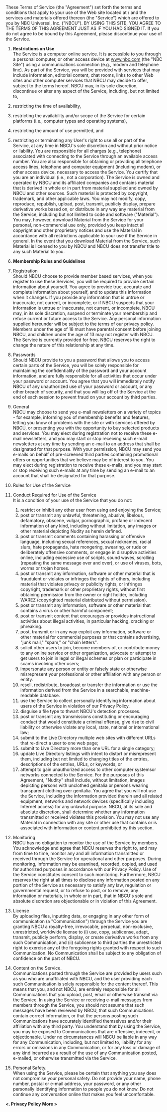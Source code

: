 These Terms of Service (the "Agreement") set forth the terms and conditions that apply to your use of the Web site located at / and the services and materials offered thereon (the "Service") which are offered to you by NBC Universal, Inc. ("NBCU"). BY USING THIS SITE, YOU AGREE TO THE TERMS OF THIS AGREEMENT JUST AS IF YOU HAD SIGNED IT. If you do not agree to be bound by this Agreement, please discontinue your use of the Service.

1.  **Restrictions on Use**  
    The Service is a computer online service. It is accessible to you through a personal computer, or other access device at www.nbc.com (the "NBC Site") using a communications connection (e.g., modem and telephone line). As part of the Service, you will be provided with services that may include information, editorial content, chat rooms, links to other Web sites and other computer services that NBCU may decide to offer, subject to the terms hereof. NBCU may, in its sole discretion, discontinue or alter any aspect of the Service, including, but not limited to,

1.  restricting the time of availability,
2.  restricting the availability and/or scope of the Service for certain platforms (i.e., computer types and operating systems),
3.  restricting the amount of use permitted, and
4.  restricting or terminating any User's right to use all or part of the Service, at any time in NBCU's sole discretion and without prior notice or liability. You are responsible for all charges (e.g., telephone) associated with connecting to the Service through an available access number. You are also responsible for obtaining or providing all telephone access lines, telephone and computer equipment (including modem), or other access device, necessary to access the Service. You certify that you are an individual (i.e., not a corporation). The Service is owned and operated by NBCU and its affiliated companies and contains material that is derived in whole or in part from material supplied and owned by NBCU and other sources. Such material is protected by copyright, trademark, and other applicable laws. You may not modify, copy, reproduce, republish, upload, post, transmit, publicly display, prepare derivative works based on, or distribute in any way any material from the Service, including but not limited to code and software ("Material"). You may, however, download Material from the Service for your personal, non-commercial use only, provided you keep intact all copyright and other proprietary notices and use the Material in accordance with all restrictions applicable to your use if the Service in general. In the event that you download Material from the Service, such Material is licensed to you by NBCU and NBCU does not transfer title to any such Material to you.

3.  **Membership Rules and Guidelines**

1.  Registration  
    Should NBCU choose to provide member based services, when you register to use these Services, you will be required to provide certain information about yourself. You agree to provide true, accurate and complete information about yourself, and to update this information when it changes. If you provide any information that is untrue or inaccurate, not current, or incomplete, or if NBCU suspects that your information is untrue or inaccurate, not current, or incomplete, NBCU may, in its sole discretion, suspend or terminate your membership and refuse current or future access to the Service. Any personal information supplied hereunder will be subject to the terms of our privacy policy. Members under the age of 18 must have parental consent before joining NBCU, and children under the age of 13 may not register with NBCU. The Service is currently provided for free. NBCU reserves the right to change the nature of this relationship at any time.
2.  Passwords  
    Should NBCU provide to you a password that allows you to access certain parts of the Service, you will be solely responsible for maintaining the confidentiality of the password and your account information, and are fully responsible for all activities that occur under your password or account. You agree that you will immediately notify NBCU of any unauthorized use of your password or account, or any other breach of security, and that you will log off of the Service at the end of each session to prevent fraud on your account by third parties.
3.  General  
    NBCU may choose to send you e-mail newsletters on a variety of topics - for example, informing you of membership benefits and features, letting you know of problems with the site or with services offered by NBCU, or presenting you with the opportunity to buy selected products and services. You may elect during registration not to receive these e-mail newsletters, and you may start or stop receiving such e-mail newsletters at any time by sending an e-mail to an address that shall be designated for that purpose. With your permission, NBCU may send you e-mails on behalf of pre-screened third parties containing promotional offers or opportunities that we believe may be of interest to you. You may elect during registration to receive these e-mails, and you may start or stop receiving such e-mails at any time by sending an e-mail to an account that shall be designated for that purpose.
4.  Rules for Use of the Service

1.  Conduct Required for Use of the Service  
    It is a condition of your use of the Service that you do not:
    1.  restrict or inhibit any other user from using and enjoying the Service;
    2.  post or transmit any unlawful, threatening, abusive, libelous, defamatory, obscene, vulgar, pornographic, profane or indecent information of any kind, including without limitation, any images or other material depicting Nudity as herein defined.
    3.  post or transmit comments containing harassing or offensive language, including sexual references, sexual nicknames, racial slurs, hate propaganda, hate mongering, swearing, or rude or deliberately offensive comments, or engage in disruptive activities online, including excessive use of scripts, sound waves, scrolling (repeating the same message over and over), or use of viruses, bots, worms or trojan horses.
    4.  post or transmit any information, software or other material that is fraudulent or violates or infringes the rights of others, including material that violates privacy or publicity rights, or infringes copyright, trademark or other proprietary rights, without first obtaining permission from the owner or right holder, including WAREZ (copyrighted material distributed without permission).
    5.  post or transmit any information, software or other material that contains a virus or other harmful component;
    6.  post or transmit content that encourages or provides instructional activities about illegal activities, in particular hacking, cracking or phreaking.
    7.  post, transmit or in any way exploit any information, software or other material for commercial purposes or that contains advertising, "junk mail," "spam," or "chain letters".
    8.  solicit other users to join, become members of, or contribute money to any online service or other organization, advocate or attempt to get users to join in legal or illegal schemes or plan or participate in scams involving other users;
    9.  impersonate any person or entity or falsely state or otherwise misrepresent your professional or other affiliation with any person or entity.
    10.  resell, redistribute, broadcast or transfer the information or use the information derived from the Service in a searchable, machine-readable database.
    11.  use the Service to collect personally identifying information about users of the Service in violation of our Privacy Policy.
    12.  disguise a file type to thwart NBCU's detection processes.
    13.  post or transmit any transmissions constituting or encouraging conduct that would constitute a criminal offense, give rise to civil liability or otherwise violate any local, state, national or international law;
    14.  submit to the Live Directory multiple web sites with different URLs that re-direct a user to one web page;
    15.  submit to Live Directory more than one URL for a single category;
    16.  update Live Directory listings with intent to distort or misrepresent them, including but not limited to changing titles of the entries, descriptions of the entries, URLs, or keywords, or
    17.  attempt to gain unauthorized access to other computer systemsor networks connected to the Service. For the purposes of this Agreement, "Nudity" shall include, without limitation, images depicting persons with unclothed genitalia or persons wearing transparent clothing over genitalia. You agree that you will not use the Service, including the information provided therein and all related equipment, networks and network devices (specifically including Internet access) for any unlawful purpose. NBCU, at its sole and absolute discretion, shall determine whether any information transmitted or received violates this provision. You may not use any Material in connection with any site or other use that contains or is associated with information or content prohibited by this section.
2.  Monitoring  
    NBCU has no obligation to monitor the use of the Service by members. You acknowledge and agree that NBCU reserves the right to, and may from time to time, monitor any and all information transmitted or received through the Service for operational and other purposes. During monitoring, information may be examined, recorded, copied, and used for authorized purposes in accordance with our Privacy Policy. Use of the Service constitutes consent to such monitoring. Furthermore, NBCU reserves the right at all times to disclose any information posted on any portion of the Service as necessary to satisfy any law, regulation or governmental request, or to refuse to post, or to remove, any information or materials, in whole or in part, that in NBCU's sole and absolute discretion are objectionable or in violation of this Agreement.
3.  License  
    By uploading files, inputting data, or engaging in any other form of communication (a "Communication") through the Service you are granting NBCU a royalty-free, irrevocable, perpetual, non-exclusive, unrestricted, worldwide license to (i) use, copy, sublicense, adapt, transmit, publicly perform, display, or create derivative works from any such Communication, and (ii) sublicense to third parties the unrestricted right to exercise any of the foregoing rights granted with respect to such Communication. No Communication shall be subject to any obligation of confidence on the part of NBCU.
  
5.  Content on the Service.  
    Communications posted through the Service are provided by users such as you who are unaffiliated with NBCU, and the user providing each such Communication is solely responsible for the content thereof. This means that you, and not NBCU, are entirely responsible for all Communications that you upload, post, email or otherwise transmit via the Service. In using the Service or receiving e-mail messages from members through the Service, you should not assume that such messages have been reviewed by NBCU, that such Communications contain correct information, or that the persons posting such Communications have accurately identified themselves and/or their affiliation with any third party. You understand that by using the Service, you may be exposed to Communications that are offensive, indecent, or objectionable. Under no circumstances will NBCU be liable in any way for any Communication, including, but not limited to, liability for any errors or omissions in any Communication, or for any loss or damage of any kind incurred as a result of the use of any Communication posted, e-mailed, or otherwise transmitted via the Service.
6.  Personal Safety.  
    When using the Service, please be certain that anything you say does not compromise your personal safety. Do not provide your name, phone number, postal or e-mail address, your password, or any other personally identifying information to people you do not know. Do not continue any conversation online that makes you feel uncomfortable.

**<. Privacy Policy** **More >**